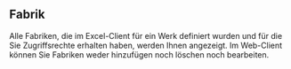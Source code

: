 ## Fabrik

Alle Fabriken, die im Excel-Client für ein Werk definiert wurden und für die Sie Zugriffsrechte erhalten haben, werden Ihnen angezeigt. Im Web-Client können Sie Fabriken weder hinzufügen noch löschen noch bearbeiten.


